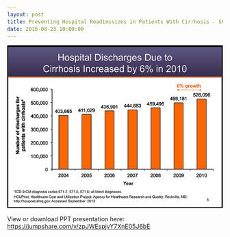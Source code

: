 ```yaml
---
layout: post
title: Preventing Hospital Readimssions in Patients With Cirrhosis - SOTA 2016
date: 2016-08-23 10:00:00
---
```


![](/assets/images/preventing-hospital-readimssions-in-patients-with-cirrhosis-sota-2016.png)

View or download PPT presentation here: <https://jumpshare.com/v/zpJWEspjvY7XnE05J6bE>